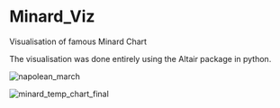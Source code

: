 # Minard_Viz
Visualisation of famous Minard Chart

The visualisation was done entirely using the Altair package in python.

![napolean_march](https://user-images.githubusercontent.com/53405597/214133310-262a32d9-642c-4355-bb0f-f72dfc9e1e9f.png)


![minard_temp_chart_final](https://user-images.githubusercontent.com/53405597/214133336-7bfbd1d3-6e57-4f4b-8782-ba57635348aa.png)
